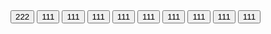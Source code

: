 <html><button class="1"><link src="https://www.bcsd.org/domain/51">222</button></html>

<html><button class="2"><link src="111">111</link></button></html>

<html><button class="3"><link src="111">111</link></button></html>

<html><button class="4"><link src="111">111</link></button></html>

<html><button class="5"><link src="111">111</link></button></html>

<html><button class="6"><link src="111">111</link></button></html>

<html><button class="7"><link src="111">111</link></button></html>

<html><button class="8"><link src="111">111</link></button></html>

<html><button class="9"><link src="111">111</link></button></html>

<html><button class="10"><link src="111">111</link></button></html>
